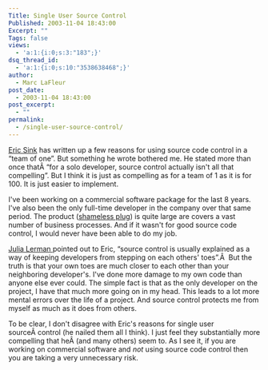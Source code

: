 ```yaml
---
Title: Single User Source Control
Published: 2003-11-04 18:43:00
Excerpt: ""
Tags: false
views:
  - 'a:1:{i:0;s:3:"183";}'
dsq_thread_id:
  - 'a:1:{i:0;s:10:"3538638468";}'
author:
  - Marc LaFleur
post_date:
  - 2003-11-04 18:43:00
post_excerpt:
  - ""
permalink:
  - /single-user-source-control/
---
```

<p><a href="http://software.ericsink.com/20031103.html#10134">Eric Sink</a> has written up a few reasons for using source code control in a &#8220;team of one&#8221;. But something he wrote bothered me. He stated more than once thatÂ &#8220;for a solo developer, source control actually isn't all that compelling&#8221;. But I think it is just as compelling as for a team of 1 as it is for 100. It is just easier to implement.</p>
<p>I've been working on a commercial software package for the last 8 years. I've also been the only full-time developer in the company over that same period. The product (<a href="http://www.service2k.com/">shameless plug</a>) is quite large are covers a vast number of business processes. And if it wasn't for good source code control, I would never have been able to do my job.</p>
<p><a href="http://weblogs.asp.net/jlerman/">Julia Lerman </a>pointed out to Eric, &#8220;source control is usually explained as a way of keeping developers from stepping on each others' toes&#8221;.Â  But the truth is that your own toes are much closer to each other than your neighboring developer's. I've done more damage to my own code than anyone else ever could. The simple fact is that as the only developer on the project, I have that much more going on in my head. This leads to a lot more mental errors over the life of a project. And source control protects me from myself as much as it does from others. </p>
<p>To be clear, I don't disagree with Eric's reasons for single user sourceÂ control (he nailed them all I think). I just feel they substantially more compelling that heÂ (and many others) seem to. As I see it, if you are working on commercial software and <em>not </em>using source code control then you are taking a very unnecessary risk. </p>